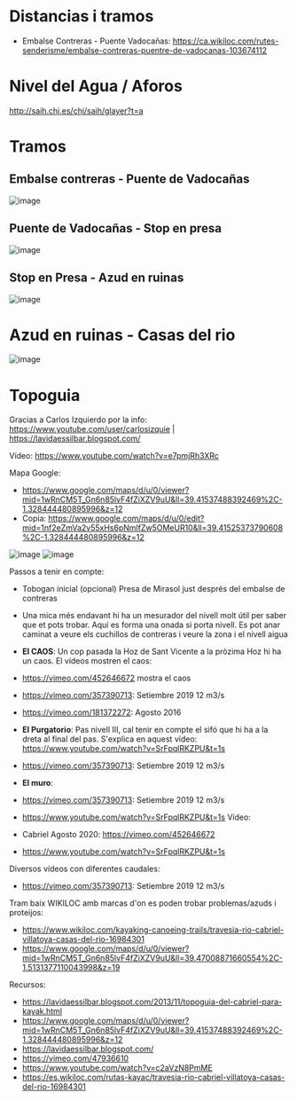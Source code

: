
# Distancias i tramos

- Embalse Contreras - Puente Vadocañas: https://ca.wikiloc.com/rutes-senderisme/embalse-contreras-puentre-de-vadocanas-103674112

# Nivel del Agua / Aforos

http://saih.chj.es/chj/saih/glayer?t=a


# Tramos

## Embalse contreras - Puente de Vadocañas

![image](https://user-images.githubusercontent.com/4015406/224764702-439fe31e-8109-470f-903a-b365c56bd420.png)

## Puente de Vadocañas - Stop en presa

![image](https://user-images.githubusercontent.com/4015406/224765481-d7c4e155-2be6-49af-9710-07aa49b44e91.png)

## Stop en Presa - Azud en ruinas

![image](https://user-images.githubusercontent.com/4015406/224765995-0022d27d-8c59-409f-a1bc-a16ef7699d6a.png)


# Azud en ruinas - Casas del rio

![image](https://user-images.githubusercontent.com/4015406/224766273-a64a8091-ae59-4ace-a19d-8449831a51f1.png)


# Topoguia

Gracias a Carlos Izquierdo por la info: https://www.youtube.com/user/carlosizquie | https://lavidaessilbar.blogspot.com/

Vídeo: https://www.youtube.com/watch?v=e7pmjRh3XRc

Mapa Google:

- https://www.google.com/maps/d/u/0/viewer?mid=1wRnCM5T_Gn6n85lvF4fZiXZV9uU&ll=39.41537488392469%2C-1.328444480895996&z=12
- Copia: https://www.google.com/maps/d/u/0/edit?mid=1nf2eZmVa2v55xHs6pNmlfZw5OMeUR10&ll=39.41525373790608%2C-1.328444480895996&z=12

![image](https://user-images.githubusercontent.com/4015406/224766867-764978c7-bc97-4d48-810b-f45b85a67232.png)
![image](https://user-images.githubusercontent.com/4015406/224767034-9e30b112-4702-476c-bc14-f9f5da6c9647.png)


Passos a tenir en compte:

- Tobogan inicial (opcional) Presa de Mirasol just després del embalse de contreras
- Una mica més endavant hi ha un mesurador del nivell molt útil per saber que et pots trobar. Aquí es forma una onada si porta nivell. Es pot anar caminat a veure els cuchillos de contreras i veure la zona i el nivell aigua
- **El CAOS**: Un cop pasada la Hoz de Sant Vicente a la pròzima Hoz hi ha un caos. El vídeos mostren el caos:
- https://vimeo.com/452646672 mostra el caos
- https://vimeo.com/357390713: Setiembre 2019 12 m3/s 
- https://vimeo.com/181372272: Agosto 2016
- **El Purgatorio**: Pas nivell III, cal tenir en compte el sifó que hi ha a la dreta al final del pas. S'explica en aquest vídeo: https://www.youtube.com/watch?v=SrFpqlRKZPU&t=1s
- https://vimeo.com/357390713: Setiembre 2019 12 m3/s 
- **El muro**:
- https://vimeo.com/357390713: Setiembre 2019 12 m3/s 
- https://www.youtube.com/watch?v=SrFpqlRKZPU&t=1s
Vídeo:

- Cabriel Agosto 2020: https://vimeo.com/452646672
- https://www.youtube.com/watch?v=SrFpqlRKZPU&t=1s

Diversos vídeos con diferentes caudales:
- https://vimeo.com/357390713: Setiembre 2019 12 m3/s


Tram baix WIKILOC amb marcas d'on es poden trobar problemas/azuds i proteijos:

- https://www.wikiloc.com/kayaking-canoeing-trails/travesia-rio-cabriel-villatoya-casas-del-rio-16984301
- https://www.google.com/maps/d/u/0/viewer?mid=1wRnCM5T_Gn6n85lvF4fZiXZV9uU&ll=39.47008871660554%2C-1.5131377110043998&z=19

Recursos:
- https://lavidaessilbar.blogspot.com/2013/11/topoguia-del-cabriel-para-kayak.html
- https://www.google.com/maps/d/u/0/viewer?mid=1wRnCM5T_Gn6n85lvF4fZiXZV9uU&ll=39.41537488392469%2C-1.328444480895996&z=12
- https://lavidaessilbar.blogspot.com/
- https://vimeo.com/47936610
- https://www.youtube.com/watch?v=c2aVzN8PmME
- https://es.wikiloc.com/rutas-kayac/travesia-rio-cabriel-villatoya-casas-del-rio-16984301
